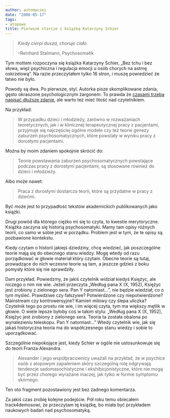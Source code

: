 ```yaml
---
author: automaciej
date: "2008-05-17"
tags:
- atopowe
title: Pierwsze starcie z książką Katarzyny Schier
---
```


> _Kiedy cierpi dusza, choruje ciało._
>
> &#8211;Reinhard Stalmann, Psychosomatik

Tym mottem rozpoczyna się książka Katarzyny Schier, „Bez tchu i bez słowa, więź
psychiczna i regulacja emocji u osób chorych na astmę oskrzelową”. Na razie
przeczytałem tylko 16 stron, i muszę powiedzieć że łatwo nie było.

<!--more-->

Powody są dwa. Po pierwsze, styl. Autorka pisze skomplikowane zdania, gęsto
okraszone psychologicznym żargonem. To prawda że [czasami trzeba napisać dłuższe
zdanie][1], ale warto też mieć litość nad czytelnikiem. 

Na przykład:

> W przypadku dzieci i młodzieży, zarówno w rozważaniach teoretycznych, jak i w
> klinicznej terapeutycznej pracy z pacjentami, przyjmuje się najczęściej ogólne
> modele czy też teorie genezy zaburzeń psychosomatycznych, które powstały w
> wyniku pracy z dorosłymi pacjentami.

Można by moim zdaniem spokojnie skrócić do:

> Teorie powstawania zaburzeń psychosomatycznych powstające podczas pracy z
> dorosłymi pacjentami, są stosowane również do dzieci i młodzieży.

Albo może nawet:

> Praca z dorosłymi dostarcza teorii, które są przydatne w pracy z dziećmi.

Być może jest to przypadłość tekstów akademickich publikowanych jako książki.

Drugi powód dla którego ciężko mi się to czyta, to kwestie merytoryczne. Książka
zaczyna się historią psychosomatyki. Mamy tam opisy różnych teorii, co samo w
sobie jest w porządku. Problem jest w tym, że te opisy są pozbawione kontekstu.

Kiedy czytam o historii jakiejś dziedziny, chcę wiedzieć, jak poszczególne
teorie mają się do obecnego stanu wiedzy. Mogę wtedy od razu porządkować w
głowie materiał który czytam. Obecne teorie są tutaj, prowadzące do nich wczesne
teorie są tam, a jeszcze gdzieś z boku pomysły które się nie sprawdziły.

Dam przykład. Powiedzmy, że jakiś czytelnik widział kiedyś Księżyc, ale niczego
o nim nie wie. Jeżeli przeczyta „Według pana X (X, 1952), Księżyc jest zrobiony
z zielonego sera. Pan Y natomiast&#8230;”, nie będzie wiedział, co o tym myśleć.
Prawdziwe czy fałszywe? Potwierdzone czy niepotwierdzone? Mainstream czy
kontrowersyjne? Kamień milowy czy ślepa uliczka? Czytelnik tego po prostu nie
wie, i im więcej czyta, tym ma większy mętlik w głowie. O wiele lepsze byłoby
coś w takim stylu: „Według pana X (X, 1952), Księżyc jest zrobiony z zielonego
sera. Teoria ta została obalona po wynalezieniu teleskopu. Pan Y
natomiast&#8230;” Wtedy czytelnik wie, jak się jakaś historyczna teoria ma do
współczesnego stanu wiedzy i sobie to uporządkować.

Szczególnie niepokojące jest, kiedy Schier w ogóle nie ustosunkowuje się do teorii Franza Alexandra.

> Alexander i jego współpracownicy uważali na przykład, że w psychice osób z
> atopowym zapaleniem skóry szczególną rolę odgrywają tendencje
> sadomasochistyczne i ekshibicjonistyczne, które nie mogą być przez chorego
> wyrażane inaczej, jak tylko w formie symptomu skórnego.

Ten oto fragment pozostawiony jest bez żadnego komentarza.

Za jakiś czas zrobię kolejne podejście. Pół roku temu obiecałem track4demosowi,
że przeczytam tę książkę, bo miała być przykładem naukowych badań nad
psychosomatyką.

 [1]: /2007/07/13/nienawidze-jezyka-naturalnego/ "Język naturalny do niczego się nie nadaje."
